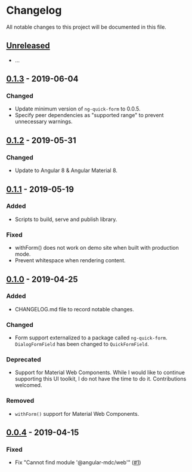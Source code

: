 # Changelog
All notable changes to this project will be documented in this file.

## [Unreleased]

- ...

## [0.1.3] - 2019-06-04

### Changed

- Update minimum version of `ng-quick-form` to 0.0.5.
- Specify peer dependencies as "supported range" to prevent unnecessary warnings.

## [0.1.2] - 2019-05-31

### Changed
- Update to Angular 8 & Angular Material 8.

## [0.1.1] - 2019-05-19

### Added
- Scripts to build, serve and publish library.

### Fixed
- withForm() does not work on demo site when built with production mode.
- Prevent whitespace when rendering content.

## [0.1.0] - 2019-04-25

### Added
- CHANGELOG.md file to record notable changes.

### Changed
- Form support externalized to a package called `ng-quick-form`. `DialogFormField` has been changed to `QuickFormField`.

### Deprecated
- Support for Material Web Components. While I would like to continue supporting this UI toolkit, I do not have the time to do it. Contributions welcomed.

### Removed
- `withForm()` support for Material Web Components.  

## [0.0.4] - 2019-04-15
### Fixed
- Fix "Cannot find module '@angular-mdc/web'" ([#1](kctang/dialog-service#1)) 

[Unreleased]: https://github.com/kctang/dialog-service/compare/v0.1.3...HEAD
[0.1.3]: https://github.com/kctang/dialog-service/compare/v0.1.2...v0.1.3
[0.1.2]: https://github.com/kctang/dialog-service/compare/v0.1.1...v0.1.2
[0.1.1]: https://github.com/kctang/dialog-service/compare/v0.1.0...v0.1.1
[0.1.0]: https://github.com/kctang/dialog-service/compare/v0.0.4...v0.1.0
[0.0.4]: https://github.com/kctang/dialog-service/releases/tag/v0.0.4
